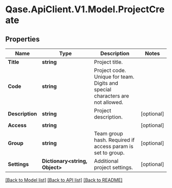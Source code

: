 # Qase.ApiClient.V1.Model.ProjectCreate

## Properties

Name | Type | Description | Notes
------------ | ------------- | ------------- | -------------
**Title** | **string** | Project title. | 
**Code** | **string** | Project code. Unique for team. Digits and special characters are not allowed. | 
**Description** | **string** | Project description. | [optional] 
**Access** | **string** |  | [optional] 
**Group** | **string** | Team group hash. Required if access param is set to group. | [optional] 
**Settings** | **Dictionary&lt;string, Object&gt;** | Additional project settings. | [optional] 

[[Back to Model list]](../../README.md#documentation-for-models) [[Back to API list]](../../README.md#documentation-for-api-endpoints) [[Back to README]](../../README.md)

